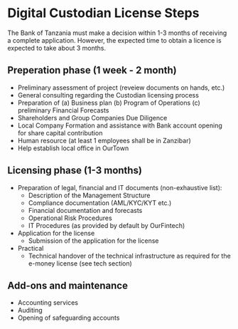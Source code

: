# Digital Custodian License Steps


The Bank of Tanzania must make a decision within 1-3 months of receiving a complete application. However, the expected time to obtain a licence is expected to take about 3 months. 

## Preperation phase (1 week - 2 month)

- Preliminary assessment of project (reveiew documents on hands, etc.) 
- General consulting regarding the Custodian licensing process
- Preparation of (a) Business plan (b) Program of Operations (c) preliminary Financial Forecasts
- Shareholders and Group Companies Due Diligence
- Local Company Formation and assistance with Bank account opening for share capital contribution
- Human resource (at least 1 employees shall be in Zanzibar)
- Help establish local office in OurTown

## Licensing phase (1-3 months)

- Preparation of legal, financial and IT documents (non-exhaustive list):
    - Description of the Management Structure
    - Compliance documentation (AML/KYC/KYT etc.)
    - Financial documentation and forecasts
    - Operational Risk Procedures
    - IT Procedures (as provided by default by OurFintech)
- Application for the license
    - Submission of the application for the license
- Practical
    - Technical handover of the technical infrastructure as required for the e-money license (see tech section)

## Add-ons and maintenance 

- Accounting services
- Auditing
- Opening of safeguarding accounts

